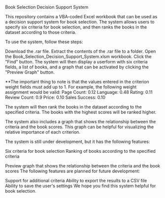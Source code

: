 Book Selection Decision Support System

This repository contains a VBA-coded Excel workbook that can be used as a decision support system for book selection. The system allows users to specify six criteria for book selection, and then ranks the books in the dataset according to those criteria.

To use the system, follow these steps:

Download the .rar file. Extract the contents of the .rar file to a folder. Open the Book_Selection_Decision_Support_System.xlsm workbook. Click the "Find" button. The system will then display a userform with six criteria fields, a list of books, and a graph that can be activated by clicking the "Preview Graph" button.

**The important thing to note is that the values entered in the criterion weight fields must add up to 1. For example, the following weight assignment would be valid: Page Count: 0.12 Language: 0.48 Rating: 0.11 Review Count: 0.9 Price: 0.10 Sales Success: 0.10

The system will then rank the books in the dataset according to the specified criteria. The books with the highest scores will be ranked higher.

The system also includes a graph that shows the relationship between the criteria and the book scores. This graph can be helpful for visualizing the relative importance of each criterion.

The system is still under development, but it has the following features:

Six criteria for book selection Ranking of books according to the specified criteria

Preview graph that shows the relationship between the criteria and the book scores The following features are planned for future development:

Support for additional criteria Ability to export the results to a CSV file Ability to save the user's settings We hope you find this system helpful for book selection.
